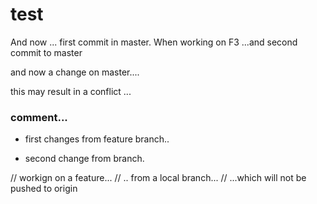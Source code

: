 test
====

And now ... first commit in master. When working on F3 
...and second commit to master 

and now a change on master.... 

this may result in a conflict ... 



### comment...


* first changes from feature branch.. 

* second change from branch.

// workign on a feature... 
// .. from a local branch... 
// ...which will not be pushed to origin


